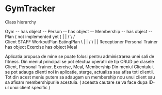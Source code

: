 # GymTracker
Class hierarchy                            
                            
Gym    --    has object  --  Person    --    has object --   Membership    --    has object    --    Plan
    ( not implemented yet )     |                                                                     |
                              /   \                                                                /   \
                           Client STAFF                                                  WorkoutPlan   EatingPlan
                                     \                                                         |            |
                                    /  \                                                       |            |
                        Receptioner    Personal Trainer                         has object Exercise     has object Meal
                        
Aplicatia propusa de mine se poate folosi pentru administrarea unei sali de fitness. 
Din meniul principal se pot efectua operatii de tip CRUD pe clasele Client, Personal Trainer, Exercise, Meal, Membership
Din meniul Clientului, se pot adauga clienti noi in aplicatie, sterge, actualiza sau afisa toti clientii. 
Tot din acest meniu putem sa adaugam un membership nou unui client sau sa afisam membershipurile acestuia. ( aceasta cautare se va face dupa ID-ul unui client specific )
